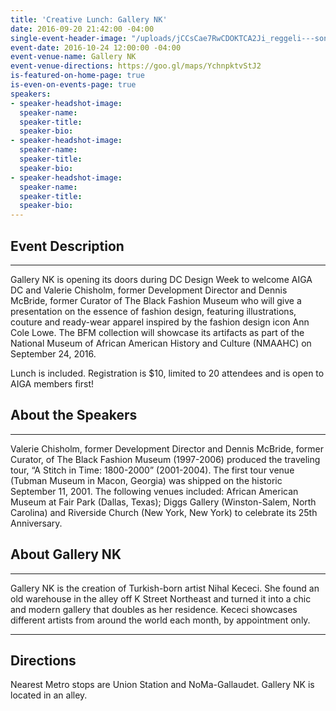 ```yaml
---
title: 'Creative Lunch: Gallery NK'
date: 2016-09-20 21:42:00 -04:00
single-event-header-image: "/uploads/jCCsCae7RwCDOKTCA2Ji_reggeli---sonka%CC%81s-szendvics.jpg"
event-date: 2016-10-24 12:00:00 -04:00
event-venue-name: Gallery NK
event-venue-directions: https://goo.gl/maps/YchnpktvStJ2
is-featured-on-home-page: true
is-even-on-events-page: true
speakers:
- speaker-headshot-image: 
  speaker-name: 
  speaker-title: 
  speaker-bio: 
- speaker-headshot-image: 
  speaker-name: 
  speaker-title: 
  speaker-bio: 
- speaker-headshot-image: 
  speaker-name: 
  speaker-title: 
  speaker-bio: 
---
```


## Event Description

---

Gallery NK is opening its doors during DC Design Week to welcome AIGA DC and Valerie Chisholm, former Development Director and Dennis McBride, former Curator of The Black Fashion Museum who will give a presentation on the essence of fashion design, featuring illustrations, couture and ready-wear apparel inspired by the fashion design icon Ann Cole Lowe. The BFM collection will showcase its artifacts as part of the National Museum of African American History and Culture (NMAAHC) on September 24, 2016. 

Lunch is included. Registration is $10, limited to 20 attendees and is open to AIGA members first!

## About the Speakers 

---

Valerie Chisholm, former Development Director and Dennis McBride, former Curator, of The Black Fashion Museum (1997-2006) produced the traveling tour, “A Stitch in Time: 1800-2000” (2001-2004). The first tour venue (Tubman Museum in Macon, Georgia) was shipped on the historic September 11, 2001. The following venues included: African American Museum at Fair Park (Dallas, Texas); Diggs Gallery (Winston-Salem, North Carolina) and Riverside Church (New York, New York) to celebrate its 25th Anniversary. 

## About Gallery NK 

---

Gallery NK is the creation of Turkish-born artist Nihal Kececi. She found an old warehouse in the alley off K Street Northeast and turned it into a chic and modern gallery that doubles as her residence. Kececi showcases different artists from around the world each month, by appointment only. 

---

## Directions
Nearest Metro stops are Union Station and NoMa-Gallaudet. Gallery NK is located in an alley. 